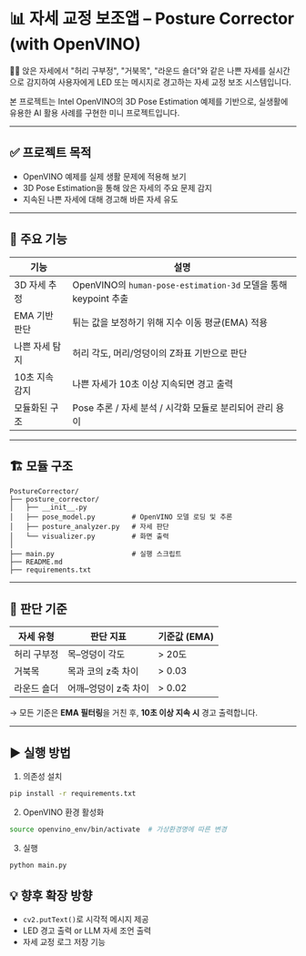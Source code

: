 # 📊 자세 교정 보조앱 – Posture Corrector (with OpenVINO)

🧘‍♀️ 앉은 자세에서 "허리 구부정", "거북목", "라운드 숄더"와 같은 나쁜 자세를 실시간으로 감지하여
사용자에게 LED 또는 메시지로 경고하는 자세 교정 보조 시스템입니다.

본 프로젝트는 Intel OpenVINO의 3D Pose Estimation 예제를 기반으로,
실생활에 유용한 AI 활용 사례를 구현한 미니 프로젝트입니다.

---

## ✅ 프로젝트 목적

- OpenVINO 예제를 실제 생활 문제에 적용해 보기
- 3D Pose Estimation을 통해 앉은 자세의 주요 문제 감지
- 지속된 나쁜 자세에 대해 경고해 바른 자세 유도

---

## 🧠 주요 기능

| 기능 | 설명 |
|------|------|
| 3D 자세 추정 | OpenVINO의 `human-pose-estimation-3d` 모델을 통해 keypoint 추출 |
| EMA 기반 판단 | 튀는 값을 보정하기 위해 지수 이동 평균(EMA) 적용 |
| 나쁜 자세 탐지 | 허리 각도, 머리/엉덩이의 Z좌표 기반으로 판단 |
| 10초 지속 감지 | 나쁜 자세가 10초 이상 지속되면 경고 출력 |
| 모듈화된 구조 | Pose 추론 / 자세 분석 / 시각화 모듈로 분리되어 관리 용이 |

---

## 🏗️ 모듈 구조

```
PostureCorrector/
├── posture_corrector/
│   ├── __init__.py
│   ├── pose_model.py         # OpenVINO 모델 로딩 및 추론
│   ├── posture_analyzer.py   # 자세 판단
│   └── visualizer.py         # 화면 출력
│
├── main.py                   # 실행 스크립트
├── README.md
├── requirements.txt
```

---

## 📏 판단 기준

| 자세 유형 | 판단 지표 | 기준값 (EMA) |
|-----------|-----------|----------------|
| 허리 구부정 | 목–엉덩이 각도 | > 20도 |
| 거북목 | 목과 코의 z축 차이 | > 0.03 |
| 라운드 숄더 | 어깨–엉덩이 z축 차이 | > 0.02 |

→ 모든 기준은 **EMA 필터링**을 거친 후, **10초 이상 지속 시** 경고 출력합니다.

---

## ▶️ 실행 방법

1. 의존성 설치
```bash
pip install -r requirements.txt
```

2. OpenVINO 환경 활성화
```bash
source openvino_env/bin/activate  # 가상환경명에 따른 변경
```

3. 실행
```bash
python main.py
```



## 💡 향후 확장 방향

- `cv2.putText()`로 시각적 메시지 제공
- LED 경고 출력 or LLM 자세 조언 출력
- 자세 교정 로그 저장 기능


